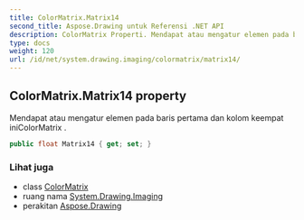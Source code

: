 ```yaml
---
title: ColorMatrix.Matrix14
second_title: Aspose.Drawing untuk Referensi .NET API
description: ColorMatrix Properti. Mendapat atau mengatur elemen pada baris pertama dan kolom keempat iniColorMatrix .
type: docs
weight: 120
url: /id/net/system.drawing.imaging/colormatrix/matrix14/
---
```

## ColorMatrix.Matrix14 property

Mendapat atau mengatur elemen pada baris pertama dan kolom keempat iniColorMatrix .

```csharp
public float Matrix14 { get; set; }
```

### Lihat juga

* class [ColorMatrix](../)
* ruang nama [System.Drawing.Imaging](../../colormatrix/)
* perakitan [Aspose.Drawing](../../../)


